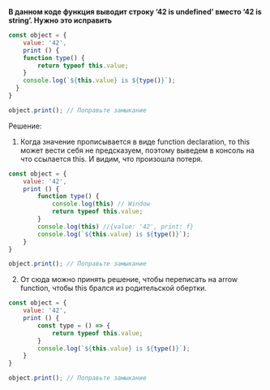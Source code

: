 **В данном коде функция выводит строку ‘42 is undefined’ вместо ‘42 is string’. Нужно это исправить**

```javascript
const object = {
	value: '42',
	print () {
    function type() {
	    return typeof this.value;
    }
    console.log(`${this.value} is ${type()}`);
  }
}

object.print(); // Поправьте замыкание
```

Решение:
1. Когда значение прописывается в виде function declaration, то this может вести себя не предсказуем, поэтому выведем в консоль на что ссылается this. И видим, что произошла потеря. 
```javascript
const object = {
	value: '42',
	print () {
		function type() {
			console.log(this) // Window 
			return typeof this.value;
		}
		console.log(this) //{value: '42', print: f}
		console.log(`${this.value} is ${type()}`);
	}
}

object.print(); // Поправьте замыкание
```

2. От сюда можно принять решение, чтобы переписать на arrow function, чтобы this брался из родительской обертки.
```javascript
const object = {
	value: '42',
	print () {
		const type = () => {
			return typeof this.value;
		}
		console.log(`${this.value} is ${type()}`);
	}
}

object.print(); // Поправьте замыкание
```

